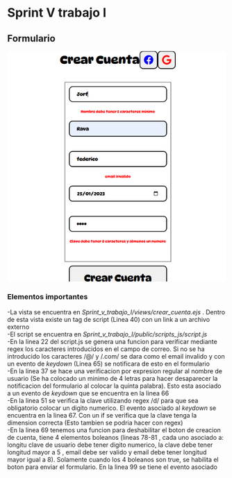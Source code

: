 # Sprint V trabajo I

## Formulario

![formulario](imagenes_repo/formulario.png)

### Elementos importantes
-La vista se encuentra en *Sprint_v_trabajo_I/views/crear_cuenta.ejs* . Dentro de esta vista existe un tag de script (Linea 40) con un link a un archivo externo <br/>
-El script se encuentra en *Sprint_v_trabajo_I/public/scripts_js/script.js* <br/>
-En la linea 22 del script.js se genera una funcion para verificar mediante regex los caracteres introducidos en el campo de correo. Si no se ha introducido los caracteres /@/ y /.com/ se dara como el email invalido y con un evento de *keydown* (Linea 65) se notificara de esto en el formulario<br/>
-En la linea 37 se hace una verificacion por expresion regular al nombre de usuario (Se ha colocado un minimo de 4 letras para hacer desaparecer la notificacion del formulario al colocar la quinta palabra). Esto esta asociado a un evento de *keydown* que se encuentra en la linea 66<br/>
-En la linea 51 se verifica la clave utilizando regex /d/ para que sea obligatorio colocar un digito numerico. El evento asociado al *keydown* se encuentra en la linea 67. Con un if se verifica que la clave tenga la dimension correcta (Esto tambien se podria hacer con regex)<br/>
-En la linea 69 tenemos una funcion para deshabilitar el boton de creacion de cuenta, tiene 4 elementos boleanos (lineas 78-81 , cada uno asociado a: longitu clave de usuario debe tener digito numerico, la clave debe tener longitud mayor a 5 , email debe ser valido y email debe tener longitud mayor igual a 8). Solamente cuando los 4 boleanos son true, se habilita el boton para enviar el formulario. En la linea 99 se tiene el evento asociado
